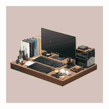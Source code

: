 <p align="center">
  <img width="256px" src="https://github.com/tomoyukim/tomoyukim/blob/master/desktop.gif">
  <br/><br/>
</p>
